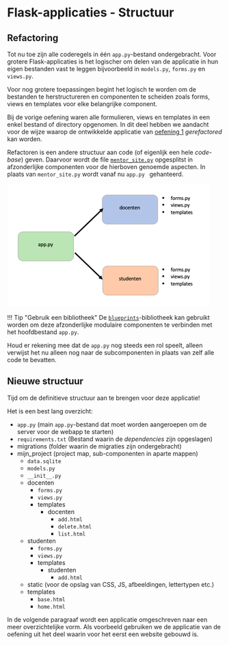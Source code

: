 # Flask-applicaties - Structuur

## Refactoring

Tot nu toe zijn alle coderegels in één `app.py`-bestand ondergebracht. Voor grotere Flask-applicaties is het logischer om delen van de applicatie in hun eigen bestanden vast te leggen bijvoorbeeld in `models.py`, `forms.py` en `views.py`.

Voor nog grotere toepassingen begint het logisch te worden om de bestanden te herstructureren en componenten te scheiden zoals forms, views en templates voor elke belangrijke component. 

Bij de vorige oefening waren alle formulieren, views en templates in een enkel bestand of directory opgenomen. In dit deel hebben we aandacht voor de wijze waarop de ontwikkelde applicatie van [oefening 1](../week6/oefeningen/flask-views-oefening1.md) *gerefactored* kan worden. 

Refactoren is een andere structuur aan code (of eigenlijk een hele *code-base*) geven. Daarvoor wordt de file [`mentor_site.py`](../bestanden/mentor_site.py) opgesplitst in afzonderlijke componenten voor de hierboven genoemde aspecten. In plaats van `mentor_site.py` wordt vanaf nu `app.py ` gehanteerd.

![mentor_site.py opgesplitst tot twee componenten](imgs/structuur-flask-app.png)

!!! Tip "Gebruik een bibliotheek" 
    De [`blueprints`]()-bibliotheek kan gebruikt worden om deze afzonderlijke modulaire componenten te verbinden met het hoofdbestand `app.py`. 

Houd er rekening mee dat de `app.py` nog steeds een rol speelt, alleen verwijst het nu alleen nog naar de subcomponenten in plaats van zelf alle code te bevatten.

## Nieuwe structuur

Tijd om de definitieve structuur aan te brengen voor deze applicatie!

Het is een best lang overzicht:

- `app.py`	(main `app.py`-bestand dat moet worden aangeroepen om de server voor de webapp te starten)
- `requirements.txt` (Bestand waarin de *dependencies* zijn opgeslagen)
- migrations (folder waarin de migraties zijn ondergebracht)
- mijn_project (project map, sub-componenten in aparte mappen)
    - `data.sqlite`
    - `models.py`
    - `__init__.py`
    - docenten
        - `forms.py`
        - `views.py`
        - templates
            - docenten
                - `add.html`
                - `delete.html`
                - `list.html`
    - studenten
        - `forms.py`
        - `views.py`
        - templates
            - studenten
                - `add.html`
    - static (voor de opslag van CSS, JS, afbeeldingen, lettertypen etc.)
    - templates
        - `base.html`
        - `home.html`

In de volgende paragraaf wordt een applicatie omgeschreven naar een meer overzichtelijke vorm. Als voorbeeld gebruiken we de applicatie van de oefening uit het deel waarin voor het eerst een website gebouwd is.